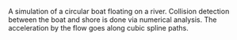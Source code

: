 A simulation of a circular boat floating on a river.
Collision detection between the boat and shore is done via numerical analysis.
The acceleration by the flow goes along cubic spline paths.
